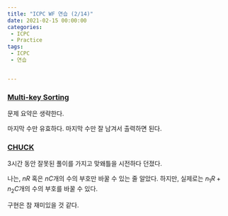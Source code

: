 ```yaml
---
title: "ICPC WF 연습 (2/14)"
date: 2021-02-15 00:00:00
categories:
 - ICPC
 - Practice
tags:
 - ICPC
 - 연습


---
```


### [Multi-key Sorting](https://www.acmicpc.net/problem/3340)

문제 요약은 생략한다.

마지막 수만 유효하다. 마지막 수만 잘 남겨서 출력하면 된다.



### [CHUCK](https://www.acmicpc.net/problem/2901)

3시간 동안 잘못된 풀이를 가지고 맞왜틀을 시전하다 던졌다.

나는, $nR$ 혹은 $nC$개의 수의 부호만 바꿀 수 있는 줄 알았다. 하지만, 실제로는 $n_1 R + n_2 C$개의 수의 부호를 바꿀 수 있다.

구현은 참 재미있을 것 같다.